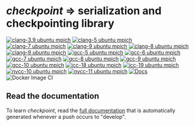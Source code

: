 # *checkpoint* => serialization and checkpointing library

[![clang-3.9 ubuntu mpich](https://github.com/DARMA-tasking/checkpoint/actions/workflows/dockerimage-clang-3.9-ubuntu-mpich.yml/badge.svg)](https://github.com/DARMA-tasking/checkpoint/actions/workflows/dockerimage-clang-3.9-ubuntu-mpich.yml)
[![clang-5 ubuntu mpich](https://github.com/DARMA-tasking/checkpoint/actions/workflows/dockerimage-clang-5.0-ubuntu-mpich.yml/badge.svg)](https://github.com/DARMA-tasking/checkpoint/actions/workflows/dockerimage-clang-5.0-ubuntu-mpich.yml)
[![clang-7 ubuntu mpich](https://github.com/DARMA-tasking/checkpoint/actions/workflows/dockerimage-clang-6.0-ubuntu-mpich.yml/badge.svg)](https://github.com/DARMA-tasking/checkpoint/actions/workflows/dockerimage-clang-6.0-ubuntu-mpich.yml)
[![clang-9 ubuntu mpich](https://github.com/DARMA-tasking/checkpoint/actions/workflows/dockerimage-clang-7-ubuntu-mpich.yml/badge.svg)](https://github.com/DARMA-tasking/checkpoint/actions/workflows/dockerimage-clang-7-ubuntu-mpich.yml)
[![clang-8 ubuntu mpich](https://github.com/DARMA-tasking/checkpoint/actions/workflows/dockerimage-clang-8-ubuntu-mpich.yml/badge.svg)](https://github.com/DARMA-tasking/checkpoint/actions/workflows/dockerimage-clang-8-ubuntu-mpich.yml)
[![clang-9 ubuntu mpich](https://github.com/DARMA-tasking/checkpoint/actions/workflows/dockerimage-clang-9-ubuntu-mpich.yml/badge.svg)](https://github.com/DARMA-tasking/checkpoint/actions/workflows/dockerimage-clang-9-ubuntu-mpich.yml)
[![gcc-5 ubuntu mpich](https://github.com/DARMA-tasking/checkpoint/actions/workflows/dockerimage-gcc-5-ubuntu-mpich.yml/badge.svg)](https://github.com/DARMA-tasking/checkpoint/actions/workflows/dockerimage-gcc-5-ubuntu-mpich.yml)
[![gcc-6 ubuntu mpich](https://github.com/DARMA-tasking/checkpoint/actions/workflows/dockerimage-gcc-6-ubuntu-mpich.yml/badge.svg)](https://github.com/DARMA-tasking/checkpoint/actions/workflows/dockerimage-gcc-6-ubuntu-mpich.yml)
[![gcc-7 ubuntu mpich](https://github.com/DARMA-tasking/checkpoint/actions/workflows/dockerimage-gcc-7-ubuntu-mpich.yml/badge.svg)](https://github.com/DARMA-tasking/checkpoint/actions/workflows/dockerimage-gcc-7-ubuntu-mpich.yml)
[![gcc-8 ubuntu mpich](https://github.com/DARMA-tasking/checkpoint/actions/workflows/dockerimage-gcc-8-ubuntu-mpich.yml/badge.svg)](https://github.com/DARMA-tasking/checkpoint/actions/workflows/dockerimage-gcc-8-ubuntu-mpich.yml)
[![gcc-9 ubuntu mpich](https://github.com/DARMA-tasking/checkpoint/actions/workflows/dockerimage-gcc-9-ubuntu-mpich.yml/badge.svg)](https://github.com/DARMA-tasking/checkpoint/actions/workflows/dockerimage-gcc-9-ubuntu-mpich.yml)
[![gcc-10 ubuntu mpich](https://github.com/DARMA-tasking/checkpoint/actions/workflows/dockerimage-gcc-10-ubuntu-mpich.yml/badge.svg)](https://github.com/DARMA-tasking/checkpoint/actions/workflows/dockerimage-gcc-10-ubuntu-mpich.yml)
[![icc-18 ubuntu mpich](https://github.com/DARMA-tasking/checkpoint/actions/workflows/dockerimage-icc-18-ubuntu-mpich.yml/badge.svg)](https://github.com/DARMA-tasking/checkpoint/actions/workflows/dockerimage-icc-18-ubuntu-mpich.yml)
[![icc-19 ubuntu mpich](https://github.com/DARMA-tasking/checkpoint/actions/workflows/dockerimage-icc-19-ubuntu-mpich.yml/badge.svg)](https://github.com/DARMA-tasking/checkpoint/actions/workflows/dockerimage-icc-19-ubuntu-mpich.yml)
[![nvcc-10 ubuntu mpich](https://github.com/DARMA-tasking/checkpoint/actions/workflows/dockerimage-nvcc-10-ubuntu-mpich.yml/badge.svg)](https://github.com/DARMA-tasking/checkpoint/actions/workflows/dockerimage-nvcc-10-ubuntu-mpich.yml)
[![nvcc-11 ubuntu mpich](https://github.com/DARMA-tasking/checkpoint/actions/workflows/dockerimage-nvcc-11-ubuntu-mpich.yml/badge.svg)](https://github.com/DARMA-tasking/checkpoint/actions/workflows/dockerimage-nvcc-11-ubuntu-mpich.yml)
[![Docs](https://github.com/DARMA-tasking/checkpoint/actions/workflows/build-docs.yml/badge.svg)](https://github.com/DARMA-tasking/checkpoint/actions/workflows/build-docs.yml)
![Docker Image CI](https://github.com/DARMA-tasking/checkpoint/workflows/Docker%20Image%20CI/badge.svg)

## Read the documentation

To learn *checkpoint*, read the [full
documentation](https://darma-tasking.github.io/checkpoint_docs/html/index.html)
that is automatically generated whenever a push occurs to "develop".
